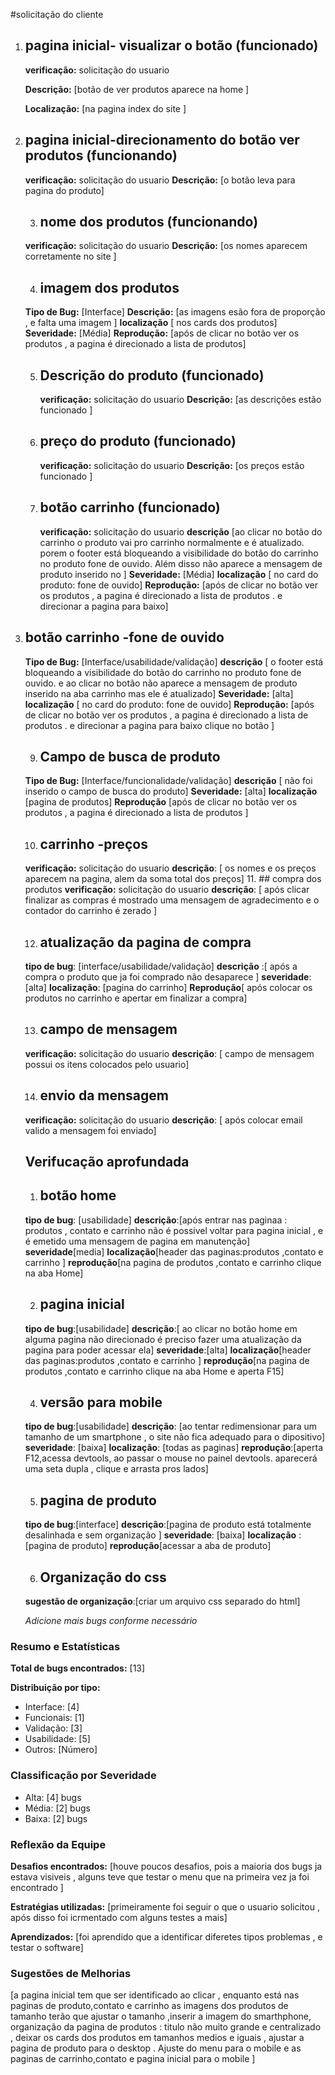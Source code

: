 #solicitação do cliente
1. ## pagina inicial- visualizar o botão (funcionado)
    
    **verificação:** solicitação do usuario

    **Descrição:** [botão de ver produtos aparece na home ]
    
    **Localização:** [na pagina index do site ]
    
2. ## pagina inicial-direcionamento do botão ver produtos (funcionando)

     **verificação:** solicitação do usuario
    **Descrição:** [o botão leva para pagina do produto]
    
    
     3. ## nome dos produtos (funcionando)
    **verificação:** solicitação do usuario
     **Descrição:** [os nomes aparecem corretamente no site ]

    4. ## imagem dos produtos 
    **Tipo de Bug:** [Interface]
     **Descrição:** [as imagens esão fora de proporção , e falta uma imagem ]
     **localização** [ nos cards dos produtos]
      **Severidade:** [Média] 
     **Reprodução:** [após de clicar no botão ver os produtos , a pagina é direcionado a lista de produtos]

    5. ## Descrição do produto (funcionado)
        **verificação:** solicitação do usuario
          **Descrição:** [as descrições estão funcionado ]

     6. ## preço do produto (funcionado)
         **verificação:** solicitação do usuario
          **Descrição:** [os preços estão funcionado ]
    
    7. ## botão carrinho (funcionado)
       **verificação:** solicitação do usuario
       **descrição** [ao clicar no botão do carrinho o produto vai pro carrinho normalmente e é atualizado. porem o footer está bloqueando a visibilidade do botão do carrinho no 
       produto fone de ouvido. Além disso não aparece a mensagem de produto inserido no ]
      **Severidade:** [Média] 
      **localização** [ no card do produto: fone de ouvido]
       **Reprodução:** [após de clicar no botão ver os produtos , a pagina é direcionado a lista de produtos . e direcionar a pagina para baixo]

 7. ## botão carrinho -fone de ouvido
       **Tipo de Bug:** [Interface/usabilidade/validação]
         **descrição** [  o footer está bloqueando a visibilidade do botão do carrinho no 
       produto fone de ouvido. e ao clicar no botão   não aparece a mensagem de produto inserido na aba carrinho mas ele é atualizado]
        **Severidade:** [alta] 
      **localização** [ no card do produto: fone de ouvido]
       **Reprodução:** [após de clicar no botão ver os produtos , a pagina é direcionado a lista de produtos . e direcionar a pagina para baixo
       clique no botão ]  


   
    9. ## Campo de busca de produto 
      **Tipo de Bug:** [Interface/funcionalidade/validação]
      **descrição** [ não foi inserido o  campo de busca do produto]
       **Severidade:** [alta] 
       **localização** [pagina de produtos]
       **Reprodução**  [após de clicar no botão ver os produtos , a pagina é direcionado a lista de produtos ]

    10. ## carrinho -preços
     **verificação:** solicitação do usuario
     **descrição**: [ os nomes e os preços aparecem na pagina, alem da soma total dos preços]
    11. ## compra dos produtos
     **verificação:** solicitação do usuario
      **descrição**: [ após clicar finalizar as compras é mostrado uma mensagem de agradecimento e o contador do carrinho é zerado ]

    12. ## atualização da pagina de compra
    **tipo de bug**: [interface/usabilidade/validação]
    **descrição** :[ após a compra  o produto que ja foi comprado não desaparece ]
    **severidade**:[alta]
    **localização**: [pagina do carrinho]
    **Reprodução**[ após colocar os produtos no carrinho e apertar em finalizar a compra]

    13. ## campo de mensagem 
    **verificação:** solicitação do usuario
     **descrição**: [ campo de mensagem possui os itens colocados pelo usuario]
     
     14. ## envio da mensagem 
    **verificação:** solicitação do usuario
     **descrição**: [ após colocar email valido a mensagem foi enviado]

     
    ##  Verifucação aprofundada

    1. ## botão home 
    **tipo de bug**: [usabilidade]
    **descrição**:[após entrar nas paginaa : produtos , contato e carrinho não é possivel voltar para pagina inicial , e é emetido uma mensagem de pagina
    em manutenção]
    **severidade**[media]
    **localização**[header das paginas:produtos ,contato e carrinho  ]
    **reprodução**[na pagina de produtos ,contato e carrinho clique na aba Home]

    2. ##  pagina inicial 
    **tipo de bug**:[usabilidade]
    **descrição**:[ ao clicar no botão home em alguma pagina não direcionado é preciso fazer uma atualização da pagina para poder acessar ela] 
    **severidade**:[alta]
    **localização**[header das paginas:produtos ,contato e carrinho  ]
   **reprodução**[na pagina de produtos ,contato e carrinho clique na aba Home e aperta F15]


    4. ## versão para mobile
    **tipo de bug**:[usabilidade]
    **descrição**: [ao tentar redimensionar para um tamanho de um smartphone , o site não fica adequado para o dipositivo]
    **severidade**: [baixa]
    **localização**: [todas as paginas]
    **reprodução**:[aperta F12,acessa devtools, ao passar o mouse no painel devtools.
    aparecerá uma seta dupla , clique  e arrasta pros lados]

    5. ## pagina de produto 
    **tipo de bug**:[interface]
    **descrição**:[pagina de produto está totalmente desalinhada e sem organização ]
    **severidade**: [baixa]
    **localização** : [pagina de produto]
    **reprodução**[acessar a aba de produto]
    
    6. ## Organização do css
    **sugestão de organização**:[criar um arquivo css separado do html]

    *Adicione mais bugs conforme necessário*

### Resumo e Estatísticas

**Total de bugs encontrados:** [13]

**Distribuição por tipo:**

- Interface: [4]
- Funcionais: [1]
- Validação: [3]
- Usabilidade: [5]
- Outros: [Número]

### Classificação por Severidade

- Alta: [4] bugs
- Média: [2] bugs
- Baixa: [2] bugs

### Reflexão da Equipe

**Desafios encontrados:** [houve poucos desafios, pois a maioria dos bugs ja estava visiveis , alguns teve que testar o menu  que na primeira vez  ja foi encontrado ]

**Estratégias utilizadas:** [primeiramente foi seguir o que o usuario solicitou , após disso foi icrmentado com alguns testes a mais]

**Aprendizados:** [foi aprendido que a identificar diferetes tipos  problemas  , e testar o software]

### Sugestões de Melhorias

[a pagina inicial tem que ser identificado ao clicar , enquanto está  nas paginas de produto,contato e carrinho
as imagens dos produtos de tamanho terão que ajustar o tamanho ,inserir a imagem do smarthphone, organização da pagina de produtos : titulo  não muito grande e  centralizado , deixar os cards dos produtos em tamanhos medios e iguais , ajustar a pagina de produto para o desktop . Ajuste do menu para o mobile e as paginas de carrinho,contato e pagina inicial para o mobile ] 